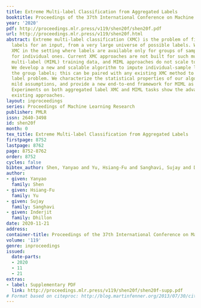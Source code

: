 ```yaml
---
title: Extreme Multi-label Classification from Aggregated Labels
booktitle: Proceedings of the 37th International Conference on Machine Learning
year: '2020'
pdf: http://proceedings.mlr.press/v119/shen20f/shen20f.pdf
url: http://proceedings.mlr.press/v119/shen20f.html
abstract: Extreme multi-label classification (XMC) is the problem of finding the relevant
  labels for an input, from a very large universe of possible labels. We consider
  XMC in the setting where labels are available only for groups of samples - but not
  for individual ones. Current XMC approaches are not built for such multi-instance
  multi-label (MIML) training data, and MIML approaches do not scale to XMC sizes.
  We develop a new and scalable algorithm to impute individual-sample labels from
  the group labels; this can be paired with any existing XMC method to solve the aggregated
  label problem. We characterize the statistical properties of our algorithm under
  mild assumptions, and provide a new end-to-end framework for MIML as an extension.
  Experiments on both aggregated label XMC and MIML tasks show the advantages over
  existing approaches.
layout: inproceedings
series: Proceedings of Machine Learning Research
publisher: PMLR
issn: 2640-3498
id: shen20f
month: 0
tex_title: Extreme Multi-label Classification from Aggregated Labels
firstpage: 8752
lastpage: 8762
page: 8752-8762
order: 8752
cycles: false
bibtex_author: Shen, Yanyao and Yu, Hsiang-Fu and Sanghavi, Sujay and Dhillon, Inderjit
author:
- given: Yanyao
  family: Shen
- given: Hsiang-Fu
  family: Yu
- given: Sujay
  family: Sanghavi
- given: Inderjit
  family: Dhillon
date: 2020-11-21
address: 
container-title: Proceedings of the 37th International Conference on Machine Learning
volume: '119'
genre: inproceedings
issued:
  date-parts:
  - 2020
  - 11
  - 21
extras:
- label: Supplementary PDF
  link: http://proceedings.mlr.press/v119/shen20f/shen20f-supp.pdf
# Format based on citeproc: http://blog.martinfenner.org/2013/07/30/citeproc-yaml-for-bibliographies/
---
```

